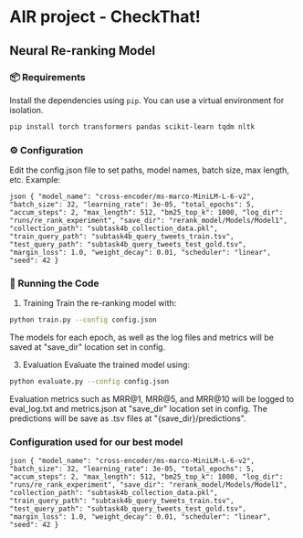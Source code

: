 # AIR project - CheckThat!
## Neural Re-ranking Model

### 📦 Requirements

Install the dependencies using `pip`. You can use a virtual environment for isolation.

```bash
pip install torch transformers pandas scikit-learn tqdm nltk
```


### ⚙️ Configuration
Edit the config.json file to set paths, model names, batch size, max length, etc. Example:
<pre><code>json { "model_name": "cross-encoder/ms-marco-MiniLM-L-6-v2", "batch_size": 32, "learning_rate": 3e-05, "total_epochs": 5, "accum_steps": 2, "max_length": 512, "bm25_top_k": 1000, "log_dir": "runs/re_rank_experiment", "save_dir": "rerank_model/Models/Model1", "collection_path": "subtask4b_collection_data.pkl", "train_query_path": "subtask4b_query_tweets_train.tsv", "test_query_path": "subtask4b_query_tweets_test_gold.tsv", "margin_loss": 1.0, "weight_decay": 0.01, "scheduler": "linear", "seed": 42 } </code></pre>

### 🚀 Running the Code
1. Training
Train the re-ranking model with:
```bash
python train.py --config config.json
```
The models for each epoch, as well as the log files and metrics will be saved at "save_dir" location set in config.

3. Evaluation
Evaluate the trained model using:
```bash
python evaluate.py --config config.json
```
Evaluation metrics such as MRR@1, MRR@5, and MRR@10 will be logged to eval_log.txt and metrics.json at "save_dir" location set in config. The predictions will be save as .tsv files at "{save_dir}/predictions".

### Configuration used for our best model
<pre><code>json { "model_name": "cross-encoder/ms-marco-MiniLM-L-6-v2", "batch_size": 32, "learning_rate": 3e-05, "total_epochs": 5, "accum_steps": 2, "max_length": 512, "bm25_top_k": 1000, "log_dir": "runs/re_rank_experiment", "save_dir": "rerank_model/Models/Model1", "collection_path": "subtask4b_collection_data.pkl", "train_query_path": "subtask4b_query_tweets_train.tsv", "test_query_path": "subtask4b_query_tweets_test_gold.tsv", "margin_loss": 1.0, "weight_decay": 0.01, "scheduler": "linear", "seed": 42 } </code></pre>
